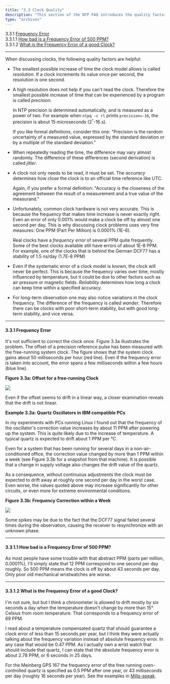 ```yaml
---
title: "3.3 Clock Quality"
description: "This section of the NTP FAQ introduces the quality factors which are helpful when discussing clocks."
type: "archives"
--- 
```


3.3.1 [Frequency Error](#331-frequency-error)  
3.3.1.1 [How bad is a Frequency Error of 500 PPM?](#3311-how-bad-is-a-frequency-error-of-500-ppm)  
3.3.1.2 [What is the Frequency Error of a good Clock?](#3312-what-is-the-frequency-error-of-a-good-clock) 

* * *

When discussing clocks, the following quality factors are helpful:

*   The smallest possible increase of time the clock model allows is called _resolution_. If a clock increments its value once per second, the resolution is one second.

*   A high resolution does not help if you can't read the clock. Therefore the smallest possible increase of time that can be experienced by a program is called _precision_.

    In NTP precision is determined automatically, and is measured as a power of two. For example when `ntpq -c rl` prints `precision=-16`, the precision is about 15 microseconds (2<sup>^</sup>-16 s).

    If you like formal definitions, consider this one: "Precision is the random uncertainty of a measured value, expressed by the standard deviation or by a multiple of the standard deviation."

*   When repeatedly reading the time, the difference may vary almost randomly. The difference of these differences (second derivation) is called _jitter_.

*   A clock not only needs to be read, it must be set. The _accuracy_ determines how close the clock is to an official time reference like UTC.

    Again, if you prefer a formal definition: "Accuracy is the closeness of the agreement between the result of a measurement and a true value of the measurand."

*   Unfortunately, common clock hardware is not very accurate. This is because the frequency that makes time increase is never exactly right. Even an error of only 0.001% would make a clock be off by almost one second per day. This is why discussing clock problems uses very fine measures: One PPM (Part Per Million) is 0.0001% (1E-6).

    Real clocks have a _frequency error_ of several PPM quite frequently. Some of the best clocks available still have errors of about 1E-8 PPM. For example, one of the clocks that is behind the German DCF77 has a stability of 1.5 ns/day (1.7E-8 PPM)

*   Even if the systematic error of a clock model is known, the clock will never be perfect. This is because the frequency varies over time, mostly influenced by temperature, but it could be due to other factors such as air pressure or magnetic fields. _Reliability_ determines how long a clock can keep time within a specified accuracy.

*   For long-term observation one may also notice variations in the clock frequency. The difference of the frequency is called _wander_. Therefore there can be clocks with poor short-term stability, but with good long-term stability, and vice versa.

* * *

#### 3.3.1 Frequency Error

It's not sufficient to correct the clock once. Figure 3.3a illustrates the problem. The offset of a precision reference pulse has been measured with the free-running system clock. The figure shows that the system clock gains about 50 milliseconds per hour (red line). Even if the frequency error is taken into account, the error spans a few milliseconds within a few hours (blue line).

**Figure 3.3a: Offset for a free-running Clock**

![](/ntpfaq/clockdrift.png)

Even if the offset seems to drift in a linear way, a closer examination reveals that the drift is not linear.

**Example 3.3a: Quartz Oscillators in IBM compatible PCs**

In my experiments with PCs running Linux I found out that the frequency of the oscillator's correction value increases by about 11 PPM after powering up the system. This is quite likely due to the increase of temperature. A typical quartz is expected to drift about 1 PPM per &deg;C.

Even for a system that has been running for several days in a non-air-conditioned office, the correction value changed by more than 1 PPM within a week (see Figure 3.3b for a snapshot from that machine). It is possible that a change in supply voltage also changes the drift value of the quartz.

As a consequence, without continuous adjustments the clock must be expected to drift away at roughly one second per day in the worst case. Even worse, the values quoted above may increase significantly for other circuits, or even more for extreme environmental conditions.

**Figure 3.3b: Frequency Correction within a Week**

![](/ntpfaq/f-tick1b.png)

Some spikes may be due to the fact that the DCF77 signal failed several times during the observation, causing the receiver to resynchronize with an unknown phase.

* * *

#### 3.3.1.1 How bad is a Frequency Error of 500 PPM?

As most people have some trouble with that abstract PPM (parts per million, 0.0001%), I'll simply state that 12 PPM correspond to one second per day roughly. So 500 PPM means the clock is off by about 43 seconds per day. Only poor old mechanical wristwatches are worse.

* * *

#### 3.3.1.2 What is the Frequency Error of a good Clock?

I'm not sure, but but I think a chronometer is allowed to drift mostly by six seconds a day when the temperature doesn't change by more than 15&deg; Celsius from room temperature. That corresponds to a frequency error of 69 PPM.

I read about a temperature compensated quartz that should guarantee a clock error of less than 15 seconds per year, but I think they were actually talking about the frequency variation instead of absolute frequency error. In any case that would be 0.47 PPM. As I actually own a wrist watch that should include that quartz, I can state that the absolute frequency error is about 2.78 PPM, or 6 seconds in 25 days.

For the Meinberg GPS 167 the frequency error of the free running oven-controlled quartz is specified as 0.5 PPM after one year, or 43 milliseconds per day (roughly 16 seconds per year). See the examples in [Mills-speak](/ntpfaq/ntp-s-related/#91-what-is-mills-speak).